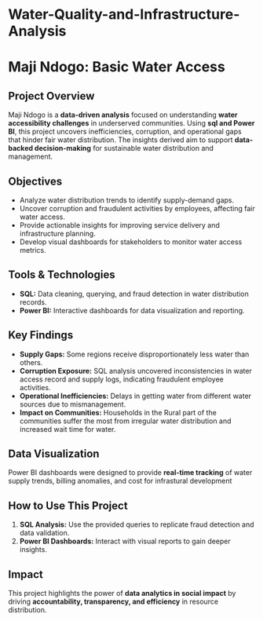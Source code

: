 # Water-Quality-and-Infrastructure-Analysis
# Maji Ndogo: Basic Water Access  

## Project Overview  
Maji Ndogo is a **data-driven analysis** focused on understanding **water accessibility challenges** in underserved communities. Using **sql and Power BI**, this project uncovers inefficiencies, corruption, and operational gaps that hinder fair water distribution. The insights derived aim to support **data-backed decision-making** for sustainable water distribution and management.  

## Objectives  
- Analyze water distribution trends to identify supply-demand gaps.  
- Uncover corruption and fraudulent activities by employees, affecting fair water access.  
- Provide actionable insights for improving service delivery and infrastructure planning.  
- Develop visual dashboards for stakeholders to monitor water access metrics.  

## Tools & Technologies  
- **SQL:** Data cleaning, querying, and fraud detection in water distribution records.    
- **Power BI:** Interactive dashboards for data visualization and reporting.  

##  Key Findings  
- **Supply Gaps:** Some regions receive disproportionately less water than others.  
- **Corruption Exposure:** SQL analysis uncovered inconsistencies in water access record and supply logs, indicating fraudulent employee activities.  
- **Operational Inefficiencies:** Delays in getting water from different water sources due to mismanagement.  
- **Impact on Communities:** Households in the Rural part of the communities suffer the most from irregular water distribution and increased wait time for water.  

## Data Visualization  
Power BI dashboards were designed to provide **real-time tracking** of water supply trends, billing anomalies, and cost for infrastural development   

## How to Use This Project  
1. **SQL Analysis:** Use the provided queries to replicate fraud detection and data validation.  
2. **Power BI Dashboards:** Interact with visual reports to gain deeper insights.  

## Impact  
This project highlights the power of **data analytics in social impact** by driving **accountability, transparency, and efficiency** in resource distribution.  
